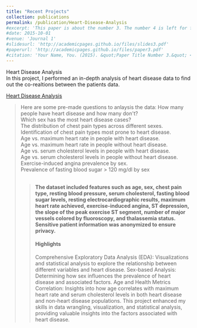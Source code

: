 ```yaml
---
title: "Recent Projects"
collection: publications
permalink: /publication/Heart-Disease-Analysis
#excerpt: 'This paper is about the number 3. The number 4 is left for future work.'
#date: 2015-10-01
#venue: 'Journal 1'
#slidesurl: 'http://academicpages.github.io/files/slides3.pdf'
#paperurl: 'http://academicpages.github.io/files/paper3.pdf'
#citation: 'Your Name, You. (2015). &quot;Paper Title Number 3.&quot; <i>Journal #1</i>. 1(3).'
---
```

Heart Disease Analysis <br>
In this project, I performed an in-depth analysis of heart disease data to find out the co-realtions between the patients data. 

[Heart Disease Analysis](https://github.com/mehedihasan-cse/ML-Projects/blob/main/heart_disease_analysis.ipynb)
<blockquote>
Here are some pre-made questions to anlaysis the data:
How many people have heart disease and how many don't? <br>
Which sex has the most heart disease cases? <br>
The distribution of chest pain types across different sexes. <br>
Identification of chest pain types most prone to heart disease. <br>
Age vs. maximum heart rate in people with heart disease. <br>
Age vs. maximum heart rate in people without heart disease. <br>
Age vs. serum cholesterol levels in people with heart disease. <br>
Age vs. serum cholesterol levels in people without heart disease. <br>
Exercise-induced angina prevalence by sex. <br>
Prevalence of fasting blood sugar > 120 mg/dl by sex <br> <br>
<blockquote>
<b> The dataset included features such as age, sex, chest pain type, resting blood pressure, serum cholesterol, fasting blood sugar levels, resting electrocardiographic results, maximum heart rate achieved, exercise-induced angina, ST depression, the slope of the peak exercise ST segment, number of major vessels colored by fluoroscopy, and thalassemia status. Sensitive patient information was anonymized to ensure privacy.</b>

<h4> Highlights </h4>
Comprehensive Exploratory Data Analysis (EDA): Visualizations and statistical analysis to explore the relationship between different variables and heart disease.
Sex-based Analysis: Determining how sex influences the prevalence of heart disease and associated factors.
Age and Health Metrics Correlation: Insights into how age correlates with maximum heart rate and serum cholesterol levels in both heart disease and non-heart disease populations.
This project enhanced my skills in data wrangling, visualization, and statistical analysis, providing valuable insights into the factors associated with heart disease.

